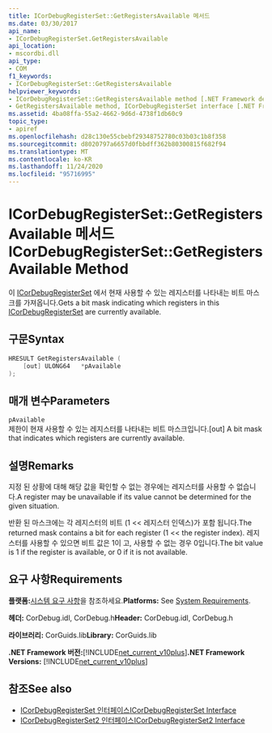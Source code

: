 ```yaml
---
title: ICorDebugRegisterSet::GetRegistersAvailable 메서드
ms.date: 03/30/2017
api_name:
- ICorDebugRegisterSet.GetRegistersAvailable
api_location:
- mscordbi.dll
api_type:
- COM
f1_keywords:
- ICorDebugRegisterSet::GetRegistersAvailable
helpviewer_keywords:
- ICorDebugRegisterSet::GetRegistersAvailable method [.NET Framework debugging]
- GetRegistersAvailable method, ICorDebugRegisterSet interface [.NET Framework debugging]
ms.assetid: 4ba08ffa-55a2-4662-9d6d-4738f1db60c9
topic_type:
- apiref
ms.openlocfilehash: d28c130e55cbebf29348752780c03b03c1b8f358
ms.sourcegitcommit: d8020797a6657d0fbbdff362b80300815f682f94
ms.translationtype: MT
ms.contentlocale: ko-KR
ms.lasthandoff: 11/24/2020
ms.locfileid: "95716995"
---
```

# <a name="icordebugregistersetgetregistersavailable-method"></a><span data-ttu-id="6d07b-102">ICorDebugRegisterSet::GetRegistersAvailable 메서드</span><span class="sxs-lookup"><span data-stu-id="6d07b-102">ICorDebugRegisterSet::GetRegistersAvailable Method</span></span>

<span data-ttu-id="6d07b-103">이 [ICorDebugRegisterSet](icordebugregisterset-interface.md) 에서 현재 사용할 수 있는 레지스터를 나타내는 비트 마스크를 가져옵니다.</span><span class="sxs-lookup"><span data-stu-id="6d07b-103">Gets a bit mask indicating which registers in this [ICorDebugRegisterSet](icordebugregisterset-interface.md) are currently available.</span></span>  
  
## <a name="syntax"></a><span data-ttu-id="6d07b-104">구문</span><span class="sxs-lookup"><span data-stu-id="6d07b-104">Syntax</span></span>  
  
```cpp  
HRESULT GetRegistersAvailable (  
    [out] ULONG64   *pAvailable  
);  
```  
  
## <a name="parameters"></a><span data-ttu-id="6d07b-105">매개 변수</span><span class="sxs-lookup"><span data-stu-id="6d07b-105">Parameters</span></span>  

 `pAvailable`  
 <span data-ttu-id="6d07b-106">제한이 현재 사용할 수 있는 레지스터를 나타내는 비트 마스크입니다.</span><span class="sxs-lookup"><span data-stu-id="6d07b-106">[out] A bit mask that indicates which registers are currently available.</span></span>  
  
## <a name="remarks"></a><span data-ttu-id="6d07b-107">설명</span><span class="sxs-lookup"><span data-stu-id="6d07b-107">Remarks</span></span>  

 <span data-ttu-id="6d07b-108">지정 된 상황에 대해 해당 값을 확인할 수 없는 경우에는 레지스터를 사용할 수 없습니다.</span><span class="sxs-lookup"><span data-stu-id="6d07b-108">A register may be unavailable if its value cannot be determined for the given situation.</span></span>  
  
 <span data-ttu-id="6d07b-109">반환 된 마스크에는 각 레지스터의 비트 (1 << 레지스터 인덱스)가 포함 됩니다.</span><span class="sxs-lookup"><span data-stu-id="6d07b-109">The returned mask contains a bit for each register (1 << the register index).</span></span> <span data-ttu-id="6d07b-110">레지스터를 사용할 수 있으면 비트 값은 1이 고, 사용할 수 없는 경우 0입니다.</span><span class="sxs-lookup"><span data-stu-id="6d07b-110">The bit value is 1 if the register is available, or 0 if it is not available.</span></span>  
  
## <a name="requirements"></a><span data-ttu-id="6d07b-111">요구 사항</span><span class="sxs-lookup"><span data-stu-id="6d07b-111">Requirements</span></span>  

 <span data-ttu-id="6d07b-112">**플랫폼:**[시스템 요구 사항](../../get-started/system-requirements.md)을 참조하세요.</span><span class="sxs-lookup"><span data-stu-id="6d07b-112">**Platforms:** See [System Requirements](../../get-started/system-requirements.md).</span></span>  
  
 <span data-ttu-id="6d07b-113">**헤더:** CorDebug.idl, CorDebug.h</span><span class="sxs-lookup"><span data-stu-id="6d07b-113">**Header:** CorDebug.idl, CorDebug.h</span></span>  
  
 <span data-ttu-id="6d07b-114">**라이브러리:** CorGuids.lib</span><span class="sxs-lookup"><span data-stu-id="6d07b-114">**Library:** CorGuids.lib</span></span>  
  
 <span data-ttu-id="6d07b-115">**.NET Framework 버전:**[!INCLUDE[net_current_v10plus](../../../../includes/net-current-v10plus-md.md)]</span><span class="sxs-lookup"><span data-stu-id="6d07b-115">**.NET Framework Versions:** [!INCLUDE[net_current_v10plus](../../../../includes/net-current-v10plus-md.md)]</span></span>  
  
## <a name="see-also"></a><span data-ttu-id="6d07b-116">참조</span><span class="sxs-lookup"><span data-stu-id="6d07b-116">See also</span></span>

- [<span data-ttu-id="6d07b-117">ICorDebugRegisterSet 인터페이스</span><span class="sxs-lookup"><span data-stu-id="6d07b-117">ICorDebugRegisterSet Interface</span></span>](icordebugregisterset-interface.md)
- [<span data-ttu-id="6d07b-118">ICorDebugRegisterSet2 인터페이스</span><span class="sxs-lookup"><span data-stu-id="6d07b-118">ICorDebugRegisterSet2 Interface</span></span>](icordebugregisterset2-interface.md)
